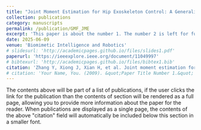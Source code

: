 ```yaml
---
title: "Joint Moment Estimation for Hip Exoskeleton Control: A Generalized Moment Feature Generation Method"
collection: publications
category: manuscripts
permalink: /publication/GMF_JME
excerpt: 'This paper is about the number 1. The number 2 is left for future work.'
date: 2025-06-09
venue: 'Biomimetic Intelligence and Robotics'
# slidesurl: 'http://academicpages.github.io/files/slides1.pdf'
paperurl: 'https://ieeexplore.ieee.org/document/11049997'
# bibtexurl: 'http://academicpages.github.io/files/bibtex1.bib'
citation: 'Zhang Y, Xiong J, Xian H, et al. Joint moment estimation for hip exoskeleton control: A generalized moment feature generation method[J]. <i>Biomimetic Intelligence and Robotics</i>, 2025: 100246.'
# citation: 'Your Name, You. (2009). &quot;Paper Title Number 1.&quot; <i>Journal 1</i>. 1(1).'
---
```

The contents above will be part of a list of publications, if the user clicks the link for the publication than the contents of section will be rendered as a full page, allowing you to provide more information about the paper for the reader. When publications are displayed as a single page, the contents of the above "citation" field will automatically be included below this section in a smaller font.
